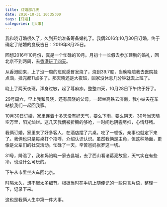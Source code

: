 ```yaml
---
title: 订婚那几天
date: 2016-10-31 10:35:00
tags: [订婚]
categories: [大事]
---
```


我和晓订婚很久了，久到开始准备筹备婚礼了。我俩2016年10月30日订婚，终于确定了结婚的良辰吉日：2019年8月25日。

<!--more-->

回想2016年10月份，真是一个忙碌的10月。月初十一长假去参加建鹏的婚礼，回北京不到两周，去[香港玩了四天](https://chenxiao.wang/2016/11/22/xianggang/)。

从香港回来，上了没一周的班就感冒发烧了，烧到39.7度，当晚晓陪我去医院挂点滴，挂完都11点多了。那天晓还是大夜班，回家没休息几分钟就去上班了。

晓上了两天夜班，浑身过敏，起了荨麻疹。整整四天，10月28日下午终于好了。

29号周六，早上我和晨晓，还有晨晓的父母，一起坐高铁去济南，我小姑夫在车站接我们一起回我家。

10月30日订婚，家里连着十多天没有好天气，要么下雨，要么阴天。30号当天晴空万里，阳光灿烂。这几天我俩被折腾的够呛，一时间也阴霾尽扫，心情舒畅。

我俩订婚，家里来了好多客人，在酒店摆了六桌。吃了一顿饭，亲事也就定下来了。我俩也只是每桌打个招呼，介绍认识认识。虽然我俩是主角，但这种场面，更像是父辈们的社交活动。忙碌了一天，辛苦爸妈张罗这一切。

31号，降温了，我和妈陪晓一家去县城，去了西山看诸葛亮故里，天气实在有些冷，也没什么可玩的。

下午从市里坐火车回北京。

时隔太久，想不起太多细节。根据当时在手机上随便记的一些只言片语，整理一下，记录下来。

这也是我俩人生中第一件大事。

